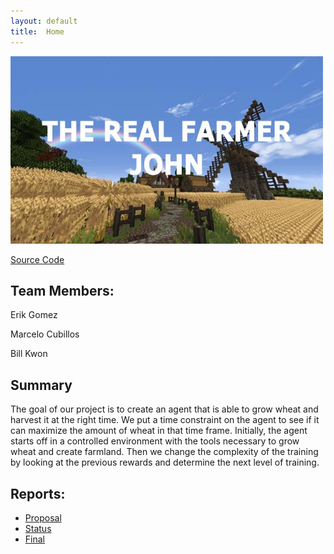 ```yaml
---
layout: default
title:  Home
---
```


 <img src="https://github.com/erikchomez/TheRealFarmerJohn/blob/main/docs/images/picture.jpg" width="500" height="300"/>

[Source Code](https://github.com/erikchomez/TheRealFarmerJohn/)

## Team Members:

Erik Gomez

Marcelo Cubillos

Bill Kwon

## Summary

The goal of our project is to create an agent that is able to grow wheat and harvest it at the right time. We put a time constraint on the agent to see if it can maximize the amount of wheat in that time frame. Initially, the agent starts off in a controlled environment with the tools necessary to grow wheat and create farmland. Then we change the complexity of the training by looking at the previous rewards and determine the next level of training.

## Reports:

- [Proposal](proposal.html)
- [Status](status.html)
- [Final](final.html)
